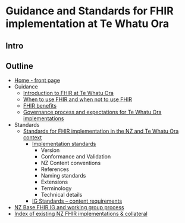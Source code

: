 # Guidance and Standards for FHIR implementation at Te Whatu Ora

## Intro

## Outline

- [Home - front page](index.html)
- Guidance
    - [Introduction to FHIR at Te Whatu Ora]()
    - [When to use FHIR and when not to use FHIR]()
    - [FHIR benefits]()
    - [Governance process and expectations for Te Whatu Ora implementations]()
- Standards 
    - [Standards for FHIR implementation in the NZ and Te Whatu Ora context]()
        - [Implementation standards]()
            - Version
            - Conformance and Validation
            - NZ Content conventions
            - References
            - Naming standards
            - Extensions
            - Terminology
            - Technical details
        - [IG Standards – content requirements]()
- [NZ Base FHIR IG and working group process]()
- [Index of existing NZ FHIR implementations & collateral]()
